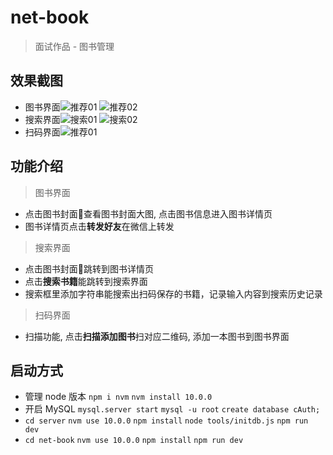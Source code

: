 # net-book

> 面试作品 - 图书管理

## 效果截图

* 图书界面![推荐01](http://pj2iyex52.bkt.clouddn.com/%E6%8E%A8%E8%8D%9001.png) ![推荐02](http://pj2iyex52.bkt.clouddn.com/%E6%8E%A8%E8%8D%9002.png)
* 搜索界面![搜索01](http://pj2iyex52.bkt.clouddn.com/%E6%90%9C%E7%B4%A201.png) ![搜索02](http://pj2iyex52.bkt.clouddn.com/%E6%90%9C%E7%B4%A202.png)
* 扫码界面![推荐01](http://pj2iyex52.bkt.clouddn.com/%E6%89%AB%E7%A0%8101.png)

## 功能介绍

> 图书界面

* 点击图书封面查看图书封面大图, 点击图书信息进入图书详情页
* 图书详情页点击**转发好友**在微信上转发

> 搜索界面

* 点击图书封面跳转到图书详情页
* 点击**搜索书籍**能跳转到搜索界面
* 搜索框里添加字符串能搜索出扫码保存的书籍，记录输入内容到搜索历史记录

> 扫码界面

* 扫描功能, 点击**扫描添加图书**扫对应二维码, 添加一本图书到图书界面

## 启动方式

* 管理 node 版本 `npm i nvm` `nvm install 10.0.0`
* 开启 MySQL `mysql.server start` `mysql -u root` `create database cAuth;`
* `cd server` `nvm use 10.0.0` `npm install` `node tools/initdb.js` `npm run dev`
* `cd net-book` `nvm use 10.0.0` `npm install` `npm run dev`

<!--
## static 目录

> 图书扫码用到的二维码

## 插件和使用的技术

> mpvue

```console
nvm use 10.0.0
npm i vue -g
vue init mpvue/mpvue-quickstart net-book
```

> Scss

```console
npm install sass-loader node-sass -D
```

> koa

```console
npm i koa -S
npm i koa-router -S
```

> mysql

```console
brew install mysql
npm install nodemon -g
mysql.server start
mysql -u root
mysql> create database cAuth;
```

> ESLint

* **package.json**

```json
"scripts": {
  "lint": "eslint --ext .js,.vue src"
}
```

```console
npm run lint
```

> 将 vuex 中的数据持久化到本地 [使用 vuex-persistedstate](https://github.com/robinvdvleuten/vuex-persistedstate)

```console
npm install vuex-persistedstate
```

> 用户中心登录界面

* 小程序客户端腾讯云增强 SDK, 会话服务 [获取用户信息 wafer2-client-sdk](https://github.com/tencentyun/wafer-client-sdk/)

```console
npm install wafer2-client-sdk -S
```

> 星星组件

* **components/Rate.vue** [星星组件 vue-tiny-rate](https://github.com/shengxinjing/vue-tiny-rate)

## 上线流程

* [Development Environment request Domain Name](https://qod21e5e.qcloud.la)
  **config.js**
* **server/config.js**
* 微信工具 -> 上传测试代码 -> 除'智能上传'全打钩,登录小程序管理后台 - 开发管理 - 开发版本 就可以找到刚提交上传的版本了
* [操作](https://console.cloud.tencent.com/lav2/dev)
* ganehank.xyz
* imoocinterview.xyz
* MyAdmin user [生产环境](https://console.qcloud.com/lav2/production) user: root pass: 一只
* mysql: `use cAuth;` `show create table books;` `show create table comments;`
* MyAdmin create database, copy mysql iTerm command
* localhost, iTerm: `nslookup localhost`

## 问题

1. phpMyAdmin 服务器为 Localhost
2. 代码部署没有上传记录
3. 微信小程序无法运行 -->

